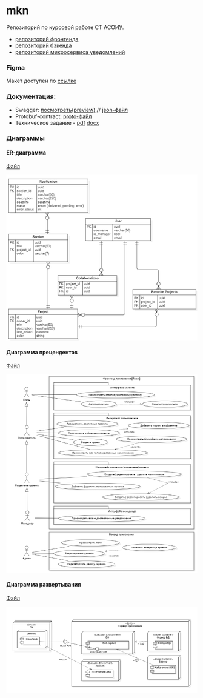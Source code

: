 # mkn

Репозиторий по курсовой работе СТ АСОИУ.

- [репозиторий фронтенда](https://github.com/pvrtss/mkn-frontend)
- [репозиторий бэкенда](https://github.com/vvjke314/mkn-backend)
- [репозиторий микросервиса уведомлений](https://github.com/Sanyazay/mkn-mailing-service)

### Figma

Макет доступен по [ссылке](https://www.figma.com/file/vyFT6WPGsmnSiZVdOWZkRq/MKN?node-id=0-1&t=Tmr3X1z1IiqiEFyA-0)

### Документация:

- Swagger: [посмотреть(preview)](https://vvjke314.github.io/mkn/) // [json-файл](https://github.com/vvjke314/mkn/tree/main/docs/swagger/swagger.json)
- Protobuf-contract: [proto-файл](/docs/proto/mail-service.proto)
- Техническое задание - [pdf](https://github.com/vvjke314/mkn/tree/main/docs/tech-spec/TZ_Zaycev_Eremihin_Abramov.pdf) [docx](https://github.com/vvjke314/mkn/tree/main/docs/tech-spec/TZ_Zaycev_Eremihin_Abramov.docx)

### Диаграммы

#### ER-диаграмма

[Файл](/docs/diagrams/er.mdj)

![ER-диаграмма](/docs/diagrams/er.png)

#### Диаграмма прецендентов

[Файл](/docs/diagrams/usecase.mdj)

![Диаграмма прецендентов](/docs/diagrams/usecase.png)

#### Диаграмма развертывания

[Файл](/docs/diagrams/deploy.mdj)

![Диаграмма развертывания](/docs/diagrams/deploy.png)
